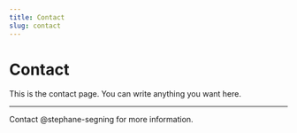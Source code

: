 ```yaml
---
title: Contact
slug: contact
---
```

# Contact

This is the contact page. You can write anything you want here. 

---
Contact @stephane-segning for more information.

